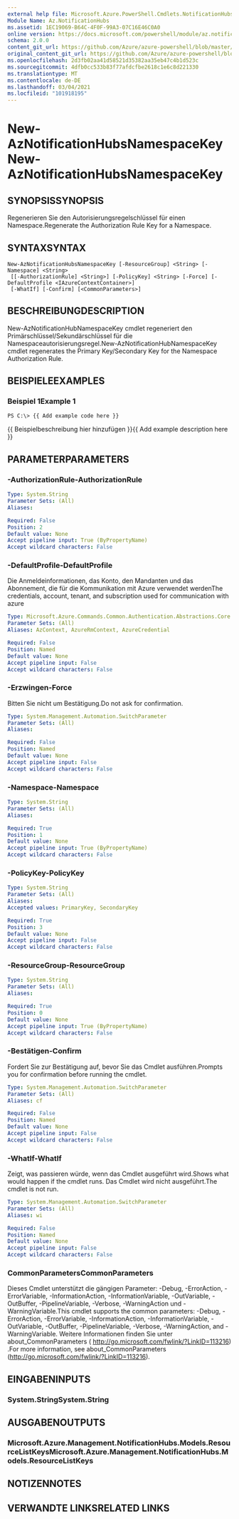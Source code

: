 ```yaml
---
external help file: Microsoft.Azure.PowerShell.Cmdlets.NotificationHubs.dll-Help.xml
Module Name: Az.NotificationHubs
ms.assetid: 1EC19069-B64C-4F0F-99A3-07C16E46C0A0
online version: https://docs.microsoft.com/powershell/module/az.notificationhubs/new-aznotificationhubsnamespacekey
schema: 2.0.0
content_git_url: https://github.com/Azure/azure-powershell/blob/master/src/NotificationHubs/NotificationHubs/help/New-AzNotificationHubsNamespaceKey.md
original_content_git_url: https://github.com/Azure/azure-powershell/blob/master/src/NotificationHubs/NotificationHubs/help/New-AzNotificationHubsNamespaceKey.md
ms.openlocfilehash: 2d3fb02aa41d58521d35382aa35eb47c4b1d523c
ms.sourcegitcommit: 4dfb0cc533b83f77afdcfbe2618c1e6c8d221330
ms.translationtype: MT
ms.contentlocale: de-DE
ms.lasthandoff: 03/04/2021
ms.locfileid: "101918195"
---
```

# <span data-ttu-id="4b9a7-101">New-AzNotificationHubsNamespaceKey</span><span class="sxs-lookup"><span data-stu-id="4b9a7-101">New-AzNotificationHubsNamespaceKey</span></span>

## <span data-ttu-id="4b9a7-102">SYNOPSIS</span><span class="sxs-lookup"><span data-stu-id="4b9a7-102">SYNOPSIS</span></span>
<span data-ttu-id="4b9a7-103">Regenerieren Sie den Autorisierungsregelschlüssel für einen Namespace.</span><span class="sxs-lookup"><span data-stu-id="4b9a7-103">Regenerate the Authorization Rule Key for a Namespace.</span></span>

## <span data-ttu-id="4b9a7-104">SYNTAX</span><span class="sxs-lookup"><span data-stu-id="4b9a7-104">SYNTAX</span></span>

```
New-AzNotificationHubsNamespaceKey [-ResourceGroup] <String> [-Namespace] <String>
 [[-AuthorizationRule] <String>] [-PolicyKey] <String> [-Force] [-DefaultProfile <IAzureContextContainer>]
 [-WhatIf] [-Confirm] [<CommonParameters>]
```

## <span data-ttu-id="4b9a7-105">BESCHREIBUNG</span><span class="sxs-lookup"><span data-stu-id="4b9a7-105">DESCRIPTION</span></span>
<span data-ttu-id="4b9a7-106">New-AzNotificationHubNamespaceKey cmdlet regeneriert den Primärschlüssel/Sekundärschlüssel für die Namespaceautorisierungsregel.</span><span class="sxs-lookup"><span data-stu-id="4b9a7-106">New-AzNotificationHubNamespaceKey cmdlet regenerates the Primary Key/Secondary Key for the Namespace Authorization Rule.</span></span>

## <span data-ttu-id="4b9a7-107">BEISPIELE</span><span class="sxs-lookup"><span data-stu-id="4b9a7-107">EXAMPLES</span></span>

### <span data-ttu-id="4b9a7-108">Beispiel 1</span><span class="sxs-lookup"><span data-stu-id="4b9a7-108">Example 1</span></span>
```
PS C:\> {{ Add example code here }}
```

<span data-ttu-id="4b9a7-109">{{ Beispielbeschreibung hier hinzufügen }}</span><span class="sxs-lookup"><span data-stu-id="4b9a7-109">{{ Add example description here }}</span></span>

## <span data-ttu-id="4b9a7-110">PARAMETER</span><span class="sxs-lookup"><span data-stu-id="4b9a7-110">PARAMETERS</span></span>

### <span data-ttu-id="4b9a7-111">-AuthorizationRule</span><span class="sxs-lookup"><span data-stu-id="4b9a7-111">-AuthorizationRule</span></span>
```yaml
Type: System.String
Parameter Sets: (All)
Aliases:

Required: False
Position: 2
Default value: None
Accept pipeline input: True (ByPropertyName)
Accept wildcard characters: False
```

### <span data-ttu-id="4b9a7-112">-DefaultProfile</span><span class="sxs-lookup"><span data-stu-id="4b9a7-112">-DefaultProfile</span></span>
<span data-ttu-id="4b9a7-113">Die Anmeldeinformationen, das Konto, den Mandanten und das Abonnement, die für die Kommunikation mit Azure verwendet werden</span><span class="sxs-lookup"><span data-stu-id="4b9a7-113">The credentials, account, tenant, and subscription used for communication with azure</span></span>

```yaml
Type: Microsoft.Azure.Commands.Common.Authentication.Abstractions.Core.IAzureContextContainer
Parameter Sets: (All)
Aliases: AzContext, AzureRmContext, AzureCredential

Required: False
Position: Named
Default value: None
Accept pipeline input: False
Accept wildcard characters: False
```

### <span data-ttu-id="4b9a7-114">-Erzwingen</span><span class="sxs-lookup"><span data-stu-id="4b9a7-114">-Force</span></span>
<span data-ttu-id="4b9a7-115">Bitten Sie nicht um Bestätigung.</span><span class="sxs-lookup"><span data-stu-id="4b9a7-115">Do not ask for confirmation.</span></span>

```yaml
Type: System.Management.Automation.SwitchParameter
Parameter Sets: (All)
Aliases:

Required: False
Position: Named
Default value: None
Accept pipeline input: False
Accept wildcard characters: False
```

### <span data-ttu-id="4b9a7-116">-Namespace</span><span class="sxs-lookup"><span data-stu-id="4b9a7-116">-Namespace</span></span>
```yaml
Type: System.String
Parameter Sets: (All)
Aliases:

Required: True
Position: 1
Default value: None
Accept pipeline input: True (ByPropertyName)
Accept wildcard characters: False
```

### <span data-ttu-id="4b9a7-117">-PolicyKey</span><span class="sxs-lookup"><span data-stu-id="4b9a7-117">-PolicyKey</span></span>
```yaml
Type: System.String
Parameter Sets: (All)
Aliases:
Accepted values: PrimaryKey, SecondaryKey

Required: True
Position: 3
Default value: None
Accept pipeline input: False
Accept wildcard characters: False
```

### <span data-ttu-id="4b9a7-118">-ResourceGroup</span><span class="sxs-lookup"><span data-stu-id="4b9a7-118">-ResourceGroup</span></span>
```yaml
Type: System.String
Parameter Sets: (All)
Aliases:

Required: True
Position: 0
Default value: None
Accept pipeline input: True (ByPropertyName)
Accept wildcard characters: False
```

### <span data-ttu-id="4b9a7-119">-Bestätigen</span><span class="sxs-lookup"><span data-stu-id="4b9a7-119">-Confirm</span></span>
<span data-ttu-id="4b9a7-120">Fordert Sie zur Bestätigung auf, bevor Sie das Cmdlet ausführen.</span><span class="sxs-lookup"><span data-stu-id="4b9a7-120">Prompts you for confirmation before running the cmdlet.</span></span>

```yaml
Type: System.Management.Automation.SwitchParameter
Parameter Sets: (All)
Aliases: cf

Required: False
Position: Named
Default value: None
Accept pipeline input: False
Accept wildcard characters: False
```

### <span data-ttu-id="4b9a7-121">-WhatIf</span><span class="sxs-lookup"><span data-stu-id="4b9a7-121">-WhatIf</span></span>
<span data-ttu-id="4b9a7-122">Zeigt, was passieren würde, wenn das Cmdlet ausgeführt wird.</span><span class="sxs-lookup"><span data-stu-id="4b9a7-122">Shows what would happen if the cmdlet runs.</span></span>
<span data-ttu-id="4b9a7-123">Das Cmdlet wird nicht ausgeführt.</span><span class="sxs-lookup"><span data-stu-id="4b9a7-123">The cmdlet is not run.</span></span>

```yaml
Type: System.Management.Automation.SwitchParameter
Parameter Sets: (All)
Aliases: wi

Required: False
Position: Named
Default value: None
Accept pipeline input: False
Accept wildcard characters: False
```

### <span data-ttu-id="4b9a7-124">CommonParameters</span><span class="sxs-lookup"><span data-stu-id="4b9a7-124">CommonParameters</span></span>
<span data-ttu-id="4b9a7-125">Dieses Cmdlet unterstützt die gängigen Parameter: -Debug, -ErrorAction, -ErrorVariable, -InformationAction, -InformationVariable, -OutVariable, -OutBuffer, -PipelineVariable, -Verbose, -WarningAction und -WarningVariable.</span><span class="sxs-lookup"><span data-stu-id="4b9a7-125">This cmdlet supports the common parameters: -Debug, -ErrorAction, -ErrorVariable, -InformationAction, -InformationVariable, -OutVariable, -OutBuffer, -PipelineVariable, -Verbose, -WarningAction, and -WarningVariable.</span></span> <span data-ttu-id="4b9a7-126">Weitere Informationen finden Sie unter about_CommonParameters ( http://go.microsoft.com/fwlink/?LinkID=113216) .</span><span class="sxs-lookup"><span data-stu-id="4b9a7-126">For more information, see about_CommonParameters (http://go.microsoft.com/fwlink/?LinkID=113216).</span></span>

## <span data-ttu-id="4b9a7-127">EINGABEN</span><span class="sxs-lookup"><span data-stu-id="4b9a7-127">INPUTS</span></span>

### <span data-ttu-id="4b9a7-128">System.String</span><span class="sxs-lookup"><span data-stu-id="4b9a7-128">System.String</span></span>

## <span data-ttu-id="4b9a7-129">AUSGABEN</span><span class="sxs-lookup"><span data-stu-id="4b9a7-129">OUTPUTS</span></span>

### <span data-ttu-id="4b9a7-130">Microsoft.Azure.Management.NotificationHubs.Models.ResourceListKeys</span><span class="sxs-lookup"><span data-stu-id="4b9a7-130">Microsoft.Azure.Management.NotificationHubs.Models.ResourceListKeys</span></span>

## <span data-ttu-id="4b9a7-131">NOTIZEN</span><span class="sxs-lookup"><span data-stu-id="4b9a7-131">NOTES</span></span>

## <span data-ttu-id="4b9a7-132">VERWANDTE LINKS</span><span class="sxs-lookup"><span data-stu-id="4b9a7-132">RELATED LINKS</span></span>
